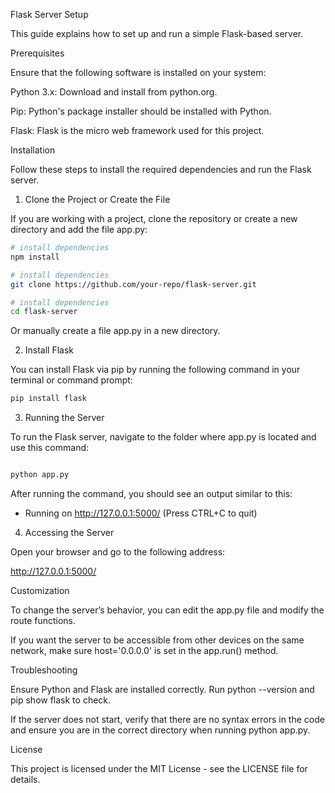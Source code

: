 Flask Server Setup

This guide explains how to set up and run a simple Flask-based server.

Prerequisites

Ensure that the following software is installed on your system:

Python 3.x: Download and install from python.org.

Pip: Python's package installer should be installed with Python.

Flask: Flask is the micro web framework used for this project.


Installation

Follow these steps to install the required dependencies and run the Flask server.

1. Clone the Project or Create the File

If you are working with a project, clone the repository or create a new directory and add the file app.py:

``` bash
# install dependencies
npm install

```
``` bash
# install dependencies
git clone https://github.com/your-repo/flask-server.git

```
``` bash
# install dependencies
cd flask-server

```



Or manually create a file app.py in a new directory.

2. Install Flask

You can install Flask via pip by running the following command in your terminal or command prompt:

``` bash
pip install flask

```
3. Running the Server

To run the Flask server, navigate to the folder where app.py is located and use this command:

``` bash

python app.py

```

After running the command, you should see an output similar to this:

* Running on http://127.0.0.1:5000/ (Press CTRL+C to quit)

4. Accessing the Server

Open your browser and go to the following address:

http://127.0.0.1:5000/


Customization

To change the server’s behavior, you can edit the app.py file and modify the route functions.

If you want the server to be accessible from other devices on the same network, make sure host='0.0.0.0' is set in the app.run() method.


Troubleshooting

Ensure Python and Flask are installed correctly. Run python --version and pip show flask to check.

If the server does not start, verify that there are no syntax errors in the code and ensure you are in the correct directory when running python app.py.


License

This project is licensed under the MIT License - see the LICENSE file for details.